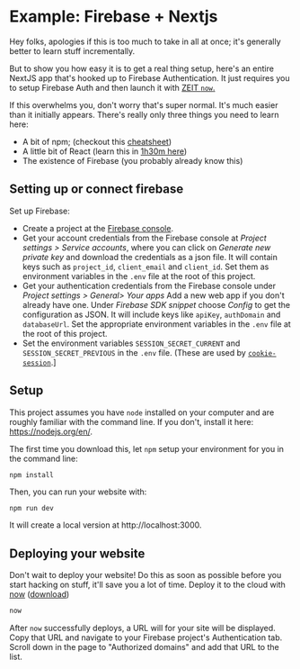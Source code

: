 # Example: Firebase + Nextjs

Hey folks, apologies if this is too much to take in all at once; it's generally better to learn stuff incrementally.

But to show you how easy it is to get a real thing setup, here's an entire NextJS app that's hooked up to Firebase Authentication. It just requires you to setup Firebase Auth and then launch it with [ZEIT `now`.](https://zeit.co/)

If this overwhelms you, don't worry that's super normal. It's much easier than it initially appears. There's really only three things you need to learn here:

- A bit of npm; (checkout this [cheatsheet](https://gist.github.com/Flaque/df4e8676c243507cdd2a69b2c3610647))
- A little bit of React (learn this in [1h30m here](https://reactjs.org/tutorial/tutorial.html))
- The existence of Firebase (you probably already know this)

## Setting up or connect firebase

Set up Firebase:

- Create a project at the [Firebase console](https://console.firebase.google.com/).
- Get your account credentials from the Firebase console at _Project settings > Service accounts_, where you can click on _Generate new private key_ and download the credentials as a json file. It will contain keys such as `project_id`, `client_email` and `client_id`. Set them as environment variables in the `.env` file at the root of this project.
- Get your authentication credentials from the Firebase console under _Project settings > General> Your apps_ Add a new web app if you don't already have one. Under _Firebase SDK snippet_ choose _Config_ to get the configuration as JSON. It will include keys like `apiKey`, `authDomain` and `databaseUrl`. Set the appropriate environment variables in the `.env` file at the root of this project.
- Set the environment variables `SESSION_SECRET_CURRENT` and `SESSION_SECRET_PREVIOUS` in the `.env` file. (These are used by [`cookie-session`](https://github.com/expressjs/cookie-session/#secret).]

## Setup

This project assumes you have `node` installed on your computer and are roughly familiar with the command line. If you don't, install it here: https://nodejs.org/en/. 

The first time you download this, let `npm` setup your environment for you in the command line:

```
npm install
```

Then, you can run your website with:

```bash
npm run dev
```

It will create a local version at http://localhost:3000. 

## Deploying your website

Don't wait to deploy your website! Do this as soon as possible before you start hacking on stuff, it'll save you a lot of time. Deploy it to the cloud with [now](https://zeit.co/now) ([download](https://zeit.co/download))

```bash
now
```

After `now` successfully deploys, a URL will for your site will be displayed. Copy that URL and navigate to your Firebase project's Authentication tab. Scroll down in the page to "Authorized domains" and add that URL to the list.
